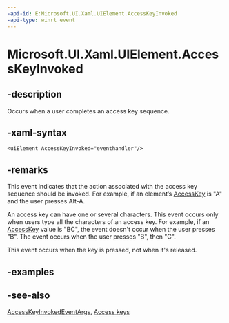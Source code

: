 ```yaml
---
-api-id: E:Microsoft.UI.Xaml.UIElement.AccessKeyInvoked
-api-type: winrt event
---
```


<!-- Event syntax
public event Windows.Foundation.TypedEventHandler AccessKeyInvoked<Microsoft.UI.Xaml.UIElement,  Microsoft.UI.Xaml.Input.AccessKeyInvokedEventArgs>
-->

# Microsoft.UI.Xaml.UIElement.AccessKeyInvoked

## -description

Occurs when a user completes an access key sequence.

## -xaml-syntax

```xaml
<uiElement AccessKeyInvoked="eventhandler"/>
```

## -remarks

This event indicates that the action associated with the access key sequence should be invoked. For example, if an element’s [AccessKey](uielement_accesskey.md) is "A" and the user presses Alt-A.

An access key can have one or several characters. This event occurs only when users type all the characters of an access key. For example, if an [AccessKey](uielement_accesskey.md) value is "BC", the event doesn't occur when the user presses "B". The event occurs when the user presses "B", then "C".

This event occurs when the key is pressed, not when it's released.

## -examples

## -see-also

[AccessKeyInvokedEventArgs](../microsoft.ui.xaml.input/accesskeyinvokedeventargs.md), [Access keys](/windows/apps/design/input/access-keys)
